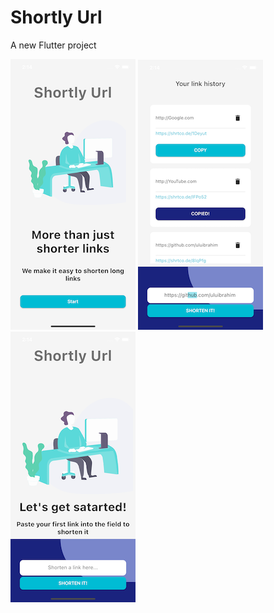 # Shortly Url

A new Flutter project

![start](screenshots/start.png)
![Link List](screenshots/link_list.png) 
![Shorten it](screenshots/short_it.png)
